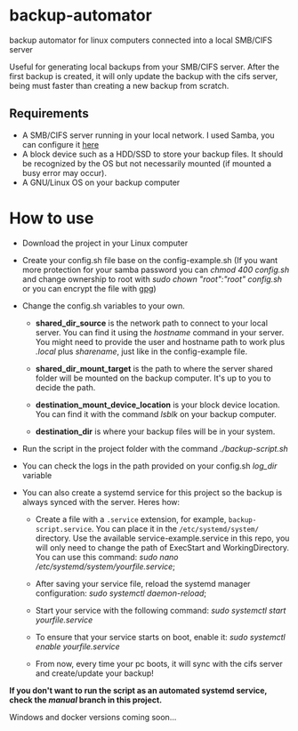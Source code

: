 # backup-automator
backup automator for linux computers connected into a local SMB/CIFS server

Useful for generating local backups from your SMB/CIFS server. 
After the first backup is created, it will only update the backup with the cifs server, being must faster than creating a new backup from scratch.

## Requirements
- A SMB/CIFS server running in your local network. I used Samba, you can configure it [here](https://ubuntu.com/tutorials/install-and-configure-samba#1-overview)
- A block device such as a HDD/SSD to store your backup files. It should be recognized by the OS but not necessarily mounted (if mounted a busy error may occur).
- A GNU/Linux OS on your backup computer


# How to use
- Download the project in your Linux computer
  
- Create your config.sh file base on the config-example.sh (If you want more protection for your samba password you can *chmod 400 config.sh* and change ownership to root with *sudo chown "root":"root" config.sh* or you can encrypt the file with [gpg](https://www.digitalocean.com/community/tutorials/how-to-use-gpg-to-encrypt-and-sign-messages))
  
- Change the config.sh variables to your own.
  - **shared_dir_source** is the network path to connect to your local server. You can find it using the *hostname* command in your server. You might need to provide the user and hostname path to work plus *.local* plus *sharename*, just like in the config-example file.
    
  - **shared_dir_mount_target** is the path to where the server shared folder will be mounted on the backup computer. It's up to you to decide the path.
    
  - **destination_mount_device_location** is your block device location. You can find it with the command *lsblk* on your backup computer.
    
  - **destination_dir** is where your backup files will be in your system.
    
- Run the script in the project folder with the command *./backup-script.sh*
  
- You can check the logs in the path provided on your config.sh *log_dir* variable
  
- You can also create a systemd service for this project so the backup is always synced with the server. Heres how:
  
  - Create a file with a `.service` extension, for example, `backup-script.service`. You can place it in the `/etc/systemd/system/` directory. Use the available service-example.service in this repo, you will only need to change the path of ExecStart and WorkingDirectory. You can use this command: *sudo nano /etc/systemd/system/yourfile.service*;
    
  - After saving your service file, reload the systemd manager configuration: *sudo systemctl daemon-reload*;
    
  - Start your service with the following command: *sudo systemctl start yourfile.service*
    
  - To ensure that your service starts on boot, enable it: *sudo systemctl enable yourfile.service*
  - From now, every time your pc boots, it will sync with the cifs server and create/update your backup!

**If you don't want to run the script as an automated systemd service, check the *manual* branch in this project.**


Windows and docker versions coming soon...
